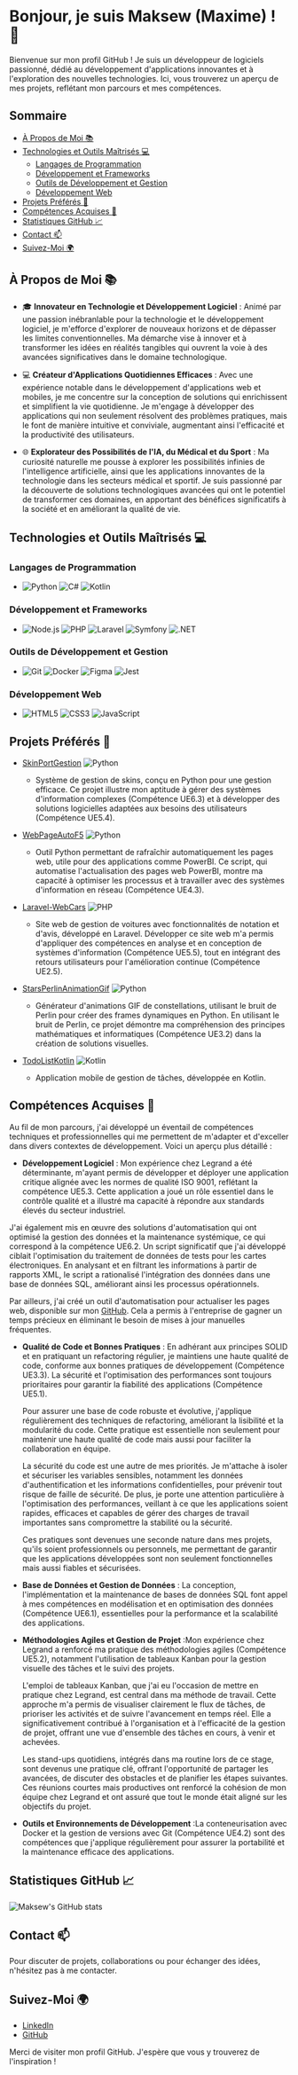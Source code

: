 # Bonjour, je suis Maksew (Maxime) ! 👋

Bienvenue sur mon profil GitHub ! Je suis un développeur de logiciels passionné, dédié au développement d'applications innovantes et à l'exploration des nouvelles technologies. Ici, vous trouverez un aperçu de mes projets, reflétant mon parcours et mes compétences.

## Sommaire
- [À Propos de Moi 📚](#à-propos-de-moi-)
- [Technologies et Outils Maîtrisés 💻](#technologies-et-outils-maîtrisés-)
  - [Langages de Programmation](#langages-de-programmation)
  - [Développement et Frameworks](#développement-et-frameworks)
  - [Outils de Développement et Gestion](#outils-de-développement-et-gestion)
  - [Développement Web](#développement-web)
- [Projets Préférés 🚀](#projets-préférés-)
- [Compétences Acquises 🧠](#compétences-acquises-)
- [Statistiques GitHub 📈](#statistiques-github-)
- [Contact 📫](#contact-)
- [Suivez-Moi 🌍](#suivez-moi-)

## À Propos de Moi 📚

- 🎓 **Innovateur en Technologie et Développement Logiciel** : Animé par une passion inébranlable pour la technologie et le développement logiciel, je m'efforce d'explorer de nouveaux horizons et de dépasser les limites conventionnelles. Ma démarche vise à innover et à transformer les idées en réalités tangibles qui ouvrent la voie à des avancées significatives dans le domaine technologique.

- 💻 **Créateur d'Applications Quotidiennes Efficaces** : Avec une expérience notable dans le développement d'applications web et mobiles, je me concentre sur la conception de solutions qui enrichissent et simplifient la vie quotidienne. Je m'engage à développer des applications qui non seulement résolvent des problèmes pratiques, mais le font de manière intuitive et conviviale, augmentant ainsi l'efficacité et la productivité des utilisateurs.

- 🌐 **Explorateur des Possibilités de l'IA, du Médical et du Sport** : Ma curiosité naturelle me pousse à explorer les possibilités infinies de l'intelligence artificielle, ainsi que les applications innovantes de la technologie dans les secteurs médical et sportif. Je suis passionné par la découverte de solutions technologiques avancées qui ont le potentiel de transformer ces domaines, en apportant des bénéfices significatifs à la société et en améliorant la qualité de vie.

## Technologies et Outils Maîtrisés 💻

### Langages de Programmation
- ![Python](https://img.shields.io/badge/Python-3776AB?style=flat&logo=python&logoColor=white) ![C#](https://img.shields.io/badge/C%23-239120?style=flat&logo=c-sharp&logoColor=white) ![Kotlin](https://img.shields.io/badge/Kotlin-0095D5?style=flat&logo=kotlin&logoColor=white)

### Développement et Frameworks
- ![Node.js](https://img.shields.io/badge/Node.js-339933?style=flat&logo=node.js&logoColor=white) ![PHP](https://img.shields.io/badge/PHP-777BB4?style=flat&logo=php&logoColor=white) ![Laravel](https://img.shields.io/badge/Laravel-FF2D20?style=flat&logo=laravel&logoColor=white) ![Symfony](https://img.shields.io/badge/Symfony-000000?style=flat&logo=symfony&logoColor=white) ![.NET](https://img.shields.io/badge/.NET-512BD4?style=flat&logo=dotnet&logoColor=white)

### Outils de Développement et Gestion
- ![Git](https://img.shields.io/badge/Git-F05032?style=flat&logo=git&logoColor=white) ![Docker](https://img.shields.io/badge/Docker-2496ED?style=flat&logo=docker&logoColor=white) ![Figma](https://img.shields.io/badge/Figma-F24E1E?style=flat&logo=figma&logoColor=white) ![Jest](https://img.shields.io/badge/Jest-C21325?style=flat&logo=jest&logoColor=white)

### Développement Web
- ![HTML5](https://img.shields.io/badge/HTML5-E34F26?style=flat&logo=html5&logoColor=white) ![CSS3](https://img.shields.io/badge/CSS3-1572B6?style=flat&logo=css3&logoColor=white) ![JavaScript](https://img.shields.io/badge/JavaScript-F7DF1E?style=flat&logo=javascript&logoColor=black)


## Projets Préférés 🚀

- [SkinPortGestion](https://github.com/Maksew/SkinPortGestion) ![Python](https://img.shields.io/badge/Python-3776AB?style=flat&logo=python&logoColor=white)
  - Système de gestion de skins, conçu en Python pour une gestion efficace. Ce projet illustre mon aptitude à gérer des systèmes d'information complexes (Compétence UE6.3) et à développer des solutions logicielles adaptées aux besoins des utilisateurs (Compétence UE5.4).

- [WebPageAutoF5](https://github.com/Maksew/WebPageAutoF5) ![Python](https://img.shields.io/badge/Python-3776AB?style=flat&logo=python&logoColor=white)
  - Outil Python permettant de rafraîchir automatiquement les pages web, utile pour des applications comme PowerBI. Ce script, qui automatise l'actualisation des pages web PowerBI, montre ma capacité à optimiser les processus et à travailler avec des systèmes d'information en réseau (Compétence UE4.3).

- [Laravel-WebCars](https://github.com/Maksew/Laravel-WebCars) ![PHP](https://img.shields.io/badge/PHP-777BB4?style=flat&logo=php&logoColor=white)
  - Site web de gestion de voitures avec fonctionnalités de notation et d'avis, développé en Laravel. Développer ce site web m'a permis d'appliquer des compétences en analyse et en conception de systèmes d'information (Compétence UE5.5), tout en intégrant des retours utilisateurs pour l'amélioration continue (Compétence UE2.5).

- [StarsPerlinAnimationGif](https://github.com/Maksew/StarsPerlinAnimationGif) ![Python](https://img.shields.io/badge/Python-3776AB?style=flat&logo=python&logoColor=white)
  - Générateur d'animations GIF de constellations, utilisant le bruit de Perlin pour créer des frames dynamiques en Python. En utilisant le bruit de Perlin, ce projet démontre ma compréhension des principes mathématiques et informatiques (Compétence UE3.2) dans la création de solutions visuelles.

- [TodoListKotlin](https://github.com/Maksew/TodoListKotlin) ![Kotlin](https://img.shields.io/badge/Kotlin-0095D5?style=flat&logo=kotlin&logoColor=white)
  - Application mobile de gestion de tâches, développée en Kotlin.

## Compétences Acquises 🧠

Au fil de mon parcours, j'ai développé un éventail de compétences techniques et professionnelles qui me permettent de m'adapter et d'exceller dans divers contextes de développement. Voici un aperçu plus détaillé :

- **Développement Logiciel** : Mon expérience chez Legrand a été déterminante, m'ayant permis de développer et déployer une application critique alignée avec les normes de qualité ISO 9001, reflétant la compétence UE5.3. Cette application a joué un rôle essentiel dans le contrôle qualité et a illustré ma capacité à répondre aux standards élevés du secteur industriel.

J'ai également mis en œuvre des solutions d'automatisation qui ont optimisé la gestion des données et la maintenance systémique, ce qui correspond à la compétence UE6.2. Un script significatif que j'ai développé ciblait l'optimisation du traitement de données de tests pour les cartes électroniques. En analysant et en filtrant les informations à partir de rapports XML, le script a rationalisé l'intégration des données dans une base de données SQL, améliorant ainsi les processus opérationnels.

Par ailleurs, j'ai créé un outil d'automatisation pour actualiser les pages web, disponible sur mon [GitHub](https://github.com/Maksew/WebPageAutoF5). Cela a permis à l'entreprise de gagner un temps précieux en éliminant le besoin de mises à jour manuelles fréquentes.


- **Qualité de Code et Bonnes Pratiques** : En adhérant aux principes SOLID et en pratiquant un refactoring régulier, je maintiens une haute qualité de code, conforme aux bonnes pratiques de développement (Compétence UE3.3). La sécurité et l'optimisation des performances sont toujours prioritaires pour garantir la fiabilité des applications (Compétence UE5.1).

  Pour assurer une base de code robuste et évolutive, j'applique régulièrement des techniques de refactoring, améliorant la lisibilité et la modularité du code. Cette pratique est essentielle non seulement pour maintenir une haute qualité de code mais aussi pour faciliter la collaboration en équipe.

  La sécurité du code est une autre de mes priorités. Je m'attache à isoler et sécuriser les variables sensibles, notamment les données d'authentification et les informations confidentielles, pour prévenir tout risque de faille de sécurité. De plus, je porte une attention particulière à l'optimisation des performances, veillant à ce que les applications soient rapides, efficaces et capables de gérer des charges de travail importantes sans compromettre la stabilité ou la sécurité.

  Ces pratiques sont devenues une seconde nature dans mes projets, qu'ils soient professionnels ou personnels, me permettant de garantir que les applications développées sont non seulement fonctionnelles mais aussi fiables et sécurisées.


- **Base de Données et Gestion de Données** : La conception, l'implémentation et la maintenance de bases de données SQL font appel à mes compétences en modélisation et en optimisation des données (Compétence UE6.1), essentielles pour la performance et la scalabilité des applications.
  
- **Méthodologies Agiles et Gestion de Projet** :Mon expérience chez Legrand a renforcé ma pratique des méthodologies agiles (Compétence UE5.2), notamment l'utilisation de tableaux Kanban pour la gestion visuelle des tâches et le suivi des projets.

  L'emploi de tableaux Kanban, que j'ai eu l'occasion de mettre en pratique chez Legrand, est central dans ma méthode de travail. Cette approche m'a permis de visualiser clairement le flux de tâches, de prioriser les activités et de suivre l'avancement en temps réel. Elle a significativement contribué à l'organisation et à l'efficacité de la gestion de projet, offrant une vue d'ensemble des tâches en cours, à venir et achevées.

  Les stand-ups quotidiens, intégrés dans ma routine lors de ce stage, sont devenus une pratique clé, offrant l'opportunité de partager les avancées, de discuter des obstacles et de planifier les étapes suivantes. Ces réunions courtes mais productives ont renforcé la cohésion de mon équipe chez Legrand et ont assuré que tout le monde était aligné sur les objectifs du projet.

- **Outils et Environnements de Développement** :La conteneurisation avec Docker et la gestion de versions avec Git (Compétence UE4.2) sont des compétences que j'applique régulièrement pour assurer la portabilité et la maintenance efficace des applications.

## Statistiques GitHub 📈

![Maksew's GitHub stats](https://github-readme-stats.vercel.app/api?username=Maksew&show_icons=true&theme=default)

## Contact 📫

Pour discuter de projets, collaborations ou pour échanger des idées, n'hésitez pas à me contacter.

## Suivez-Moi 🌍

- [LinkedIn](#)
- [GitHub](https://github.com/Maksew)

Merci de visiter mon profil GitHub. J'espère que vous y trouverez de l'inspiration !
